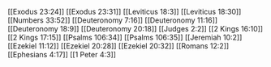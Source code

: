 [[Exodus 23:24]]
[[Exodus 23:31]]
[[Leviticus 18:3]]
[[Leviticus 18:30]]
[[Numbers 33:52]]
[[Deuteronomy 7:16]]
[[Deuteronomy 11:16]]
[[Deuteronomy 18:9]]
[[Deuteronomy 20:18]]
[[Judges 2:2]]
[[2 Kings 16:10]]
[[2 Kings 17:15]]
[[Psalms 106:34]]
[[Psalms 106:35]]
[[Jeremiah 10:2]]
[[Ezekiel 11:12]]
[[Ezekiel 20:28]]
[[Ezekiel 20:32]]
[[Romans 12:2]]
[[Ephesians 4:17]]
[[1 Peter 4:3]]
